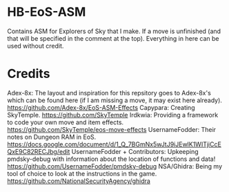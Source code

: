 # HB-EoS-ASM
Contains ASM for Explorers of Sky that I make. If a move is unfinished (and that will be specified in the comment at the top). Everything in here can be used without credit.

# Credits
Adex-8x: The layout and inspiration for this repsitory goes to Adex-8x's which can be found here (if I am missing a move, it may exist here already).
https://github.com/Adex-8x/EoS-ASM-Effects
Capypara: Creating SkyTemple.
https://github.com/SkyTemple
Irdkwia: Providing a framework to code your own move and item effects.
https://github.com/SkyTemple/eos-move-effects
UsernameFodder: Their notes on Dungeon RAM in EoS.
https://docs.google.com/document/d/1_Q_7BGmNx5wJtJ9iJEwlK1WITjiCcEQxE9C82RECJbg/edit
UsernameFodder + Contributors: Upkeeping pmdsky-debug with information about the location of functions and data!
https://github.com/UsernameFodder/pmdsky-debug
NSA/Ghidra: Being my tool of choice to look at the instructions in the game.
https://github.com/NationalSecurityAgency/ghidra
